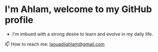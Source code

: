 # I'm Ahlam, welcome to my GitHub profile #

 * I'm imbued with a strong desire to learn and evolve in my daily life.


  📫 How to reach me: laouadiiahlam@gmail.com
